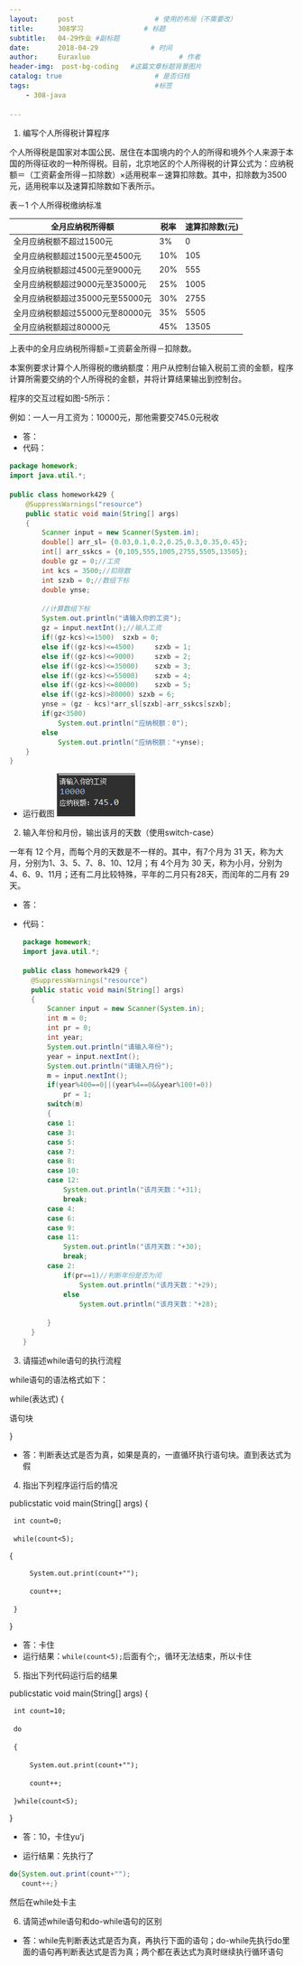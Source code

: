 ```yaml
---
layout:     post                    # 使用的布局（不需要改）
title:      308学习               # 标题 
subtitle:   04-29作业 #副标题
date:       2018-04-29             # 时间
author:     Euraxluo                      # 作者
header-img:  post-bg-coding   #这篇文章标题背景图片
catalog: true                       # 是否归档
tags:                               #标签
    - 308-java

---
```


1. 编写个人所得税计算程序

个人所得税是国家对本国公民、居住在本国境内的个人的所得和境外个人来源于本国的所得征收的一种所得税。目前，北京地区的个人所得税的计算公式为：应纳税额＝（工资薪金所得－扣除数）×适用税率－速算扣除数。其中，扣除数为3500元，适用税率以及速算扣除数如下表所示。

表－1 个人所得税缴纳标准

| **全月应纳税所得额**             | **税率** | **速算扣除数(元)** |
| -------------------------------- | -------- | ------------------ |
| 全月应纳税额不超过1500元         | 3%       | 0                  |
| 全月应纳税额超过1500元至4500元   | 10%      | 105                |
| 全月应纳税额超过4500元至9000元   | 20%      | 555                |
| 全月应纳税额超过9000元至35000元  | 25%      | 1005               |
| 全月应纳税额超过35000元至55000元 | 30%      | 2755               |
| 全月应纳税额超过55000元至80000元 | 35%      | 5505               |
| 全月应纳税额超过80000元          | 45%      | 13505              |

上表中的全月应纳税所得额=工资薪金所得－扣除数。

本案例要求计算个人所得税的缴纳额度：用户从控制台输入税前工资的金额，程序计算所需要交纳的个人所得税的金额，并将计算结果输出到控制台。

程序的交互过程如图-5所示：

例如：一人一月工资为：10000元，那他需要交745.0元税收

+ 答：
+ 代码：
```java
package homework;
import java.util.*;

public class homework429 {
	@SuppressWarnings("resource")
	public static void main(String[] args)
	{
		Scanner input = new Scanner(System.in);
		double[] arr_sl= {0.03,0.1,0.2,0.25,0.3,0.35,0.45};
		int[] arr_sskcs = {0,105,555,1005,2755,5505,13505};
		double gz = 0;//工资
		int kcs = 3500;//扣除数
		int szxb = 0;//数组下标
		double ynse;

		//计算数组下标
		System.out.println("请输入你的工资");
		gz = input.nextInt();//输入工资
		if((gz-kcs)<=1500)	szxb = 0;
		else if((gz-kcs)<=4500)		szxb = 1;
		else if((gz-kcs)<=9000)		szxb = 2;
		else if((gz-kcs)<=35000)	szxb = 3;
		else if((gz-kcs)<=55000)	szxb = 4;
		else if((gz-kcs)<=80000)	szxb = 5;
		else if((gz-kcs)>80000)	szxb = 6;
		ynse = (gz - kcs)*arr_sl[szxb]-arr_sskcs[szxb];
		if(gz<3500)	
			System.out.println("应纳税额：0");
		else
			System.out.println("应纳税额："+ynse);
	}
}

```
+ 运行截图
  ![](../image/2018.4.29.png)


2. 输入年份和月份，输出该月的天数（使用switch-case）

一年有 12 个月，而每个月的天数是不一样的。其中，有7个月为 31 天，称为大月，分别为1、3、5、7、8、10、12月；有 4个月为 30 天，称为小月，分别为4、6、9、11月；还有二月比较特殊，平年的二月只有28天，而闰年的二月有 29 天。

+ 答：

+ 代码：

  ```java
  package homework;
  import java.util.*;
  
  public class homework429 {
  	@SuppressWarnings("resource")
  	public static void main(String[] args)
  	{
  		Scanner input = new Scanner(System.in);
  		int m = 0;
  		int pr = 0;
  		int year;
  		System.out.println("请输入年份");
  		year = input.nextInt();
  		System.out.println("请输入月份");
  		m = input.nextInt();
  	    if(year%400==0||(year%4==0&&year%100!=0))
  	    	pr = 1;
  		switch(m)
  		{
  		case 1:
  		case 3:
  		case 5:
  		case 7:
  		case 8:
  		case 10:
  		case 12:
  			System.out.println("该月天数："+31);
  			break;
  		case 4:
  		case 6:
  		case 9:
  		case 11:
  			System.out.println("该月天数："+30);
  			break;
  		case 2:
  			if(pr==1)//判断年份是否为闰
  				System.out.println("该月天数："+29);
  			else
  				System.out.println("该月天数："+28);
  
  		}
  	}
  }
  
  ```


3. 请描述while语句的执行流程

while语句的语法格式如下：

while(表达式) {

   语句块

}

+ 答：判断表达式是否为真，如果是真的，一直循环执行语句块。直到表达式为假


4. 指出下列程序运行后的情况

 publicstatic void main(String[] args) {

     int count=0;
    
     while(count<5);

{

         System.out.print(count+"");
    
         count++;
    
     }

 }

+ 答：卡住
+ 运行结果：`while(count<5);`后面有个;，循环无法结束，所以卡住

5. 指出下列代码运行后的结果

 publicstatic void main(String[] args) {

     int count=10;
    
     do
    
     {
    
         System.out.print(count+"");
    
         count++;
    
     }while(count<5);

 }

+ 答：10，卡住yu'j

+ 运行结果：先执行了
```java
do{System.out.print(count+"");
   count++;}
```

  然后在while处卡主

6. 请简述while语句和do-while语句的区别

+ 答：while先判断表达式是否为真，再执行下面的语句；do-while先执行do里面的语句再判断表达式是否为真；两个都在表达式为真时继续执行循环语句